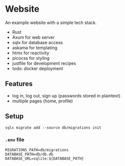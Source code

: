 # Website

An example website with a simple tech stack.

- Rust
- Axum for web server
- sqlx for database access
- askama for templating
- htmx for reactivity
- picocss for styling
- justfile for development recipes
- todo: docker deployment

## Features

- log in, log out, sign up (passwords stored in plaintext)
- multiple pages (home, profile)

## Setup

```shell
sqlx migrate add --source db/migrations init
```

### `.env` file

```shell
MIGRATIONS_PATH=db/migrations
DATABASE_PATH=db/db.db
DATABASE_URL=sqlite:${DATABASE_PATH}
```
